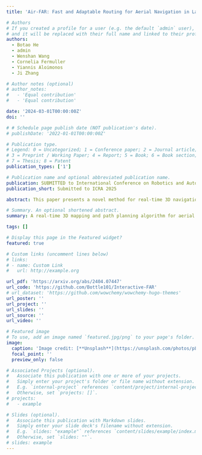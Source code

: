 ```yaml
---
title: 'Air-FAR: Fast and Adaptable Routing for Aerial Navigation in Large-scale Complex Unknown Environments'

# Authors
# If you created a profile for a user (e.g. the default `admin` user), write the username (folder name) here
# and it will be replaced with their full name and linked to their profile.
authors:
  - Botao He
  - admin
  - Wenshan Wang
  - Cornelia Fermuller
  - Yiannis Aloimonos
  - Ji Zhang

# Author notes (optional)
# author_notes:
#   - 'Equal contribution'
#   - 'Equal contribution'

date: '2024-03-01T00:00:00Z'
doi: ''

# # Schedule page publish date (NOT publication's date).
# publishDate: '2022-01-01T00:00:00Z'

# Publication type.
# Legend: 0 = Uncategorized; 1 = Conference paper; 2 = Journal article;
# 3 = Preprint / Working Paper; 4 = Report; 5 = Book; 6 = Book section;
# 7 = Thesis; 8 = Patent
publication_types: ['1']

# Publication name and optional abbreviated publication name.
publication: SUBMITTED to International Conference on Robotics and Automation (ICRA 2025)
publication_short: Submitted to ICRA 2025

abstract: This paper presents a novel method for real-time 3D navigation in large-scale, complex environments using a hierarchical 3D visibility graph (V-graph). The proposed algorithm addresses the computational challenges of V-graph construction and shortest path search on the graph simultaneously.  By introducing hierarchical 3D V-graph construction with heuristic visibility update, the 3D V-graph is constructed in $O(K\cdot n^2logn)$ time, which guarantees real-time performance.  The proposed iterative divide-and-conquer path search method can achieve near-optimal path solutions within the constraints of real-time operations. The algorithm ensures efficient 3D V-graph construction and path search. Extensive simulated and real-world environments validated that our algorithm reduces the travel time by 42%, achieves up to 24.8% higher trajectory efficiency, and runs faster than most benchmarks by orders of magnitude in complex environments. The code and developed simulator have been open-sourced to facilitate future research.

# Summary. An optional shortened abstract.
summary: A real-time 3D mapping and path planning algorithm for aerial robot that is up-to x1000 times faster than grid-map based strong benchmarks.

tags: []

# Display this page in the Featured widget?
featured: true

# Custom links (uncomment lines below)
# links:
# - name: Custom Link
#   url: http://example.org

url_pdf: 'https://arxiv.org/abs/2404.07447'
url_code: 'https://github.com/Bottle101/Interactive-FAR'
# url_dataset: 'https://github.com/wowchemy/wowchemy-hugo-themes'
url_poster: ''
url_project: ''
url_slides: ''
url_source: ''
url_video: ''

# Featured image
# To use, add an image named `featured.jpg/png` to your page's folder.
image:
  caption: 'Image credit: [**Unsplash**](https://unsplash.com/photos/pLCdAaMFLTE)'
  focal_point: ''
  preview_only: false

# Associated Projects (optional).
#   Associate this publication with one or more of your projects.
#   Simply enter your project's folder or file name without extension.
#   E.g. `internal-project` references `content/project/internal-project/index.md`.
#   Otherwise, set `projects: []`.
# projects:
#   - example

# Slides (optional).
#   Associate this publication with Markdown slides.
#   Simply enter your slide deck's filename without extension.
#   E.g. `slides: "example"` references `content/slides/example/index.md`.
#   Otherwise, set `slides: ""`.
# slides: example
---
```


<!-- {{% callout note %}}
Click the _Cite_ button above to demo the feature to enable visitors to import publication metadata into their reference management software.
{{% /callout %}} -->

<!-- {{% callout note %}}
Create your slides in Markdown - click the _Slides_ button to check out the example.
{{% /callout %}} -->

<!-- Supplementary notes can be added here, including [code, math, and images](https://wowchemy.com/docs/writing-markdown-latex/). -->
